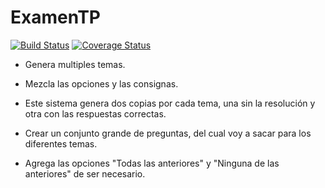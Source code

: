 # ExamenTP
[![Build Status](https://travis-ci.org/Sofiamonza/ExamenTP.svg?branch=master)](https://travis-ci.org/Sofiamonza/ExamenTP)
[![Coverage Status](https://coveralls.io/repos/github/Sofiamonza/ExamenTP/badge.svg?branch=master)](https://coveralls.io/github/Sofiamonza/ExamenTP?branch=master)

- Genera multiples temas.

- Mezcla las opciones y las consignas.

- Este sistema genera dos copias por cada tema, una sin la resolución y otra con las respuestas correctas.

- Crear un conjunto grande de preguntas, del cual voy a sacar para los diferentes temas.

- Agrega las opciones "Todas las anteriores" y "Ninguna de las anteriores" de ser necesario.


